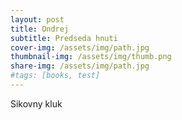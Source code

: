 ```yaml
---
layout: post
title: Ondrej
subtitle: Predseda hnuti
cover-img: /assets/img/path.jpg
thumbnail-img: /assets/img/thumb.png
share-img: /assets/img/path.jpg
#tags: [books, test]
---
```


Sikovny kluk
